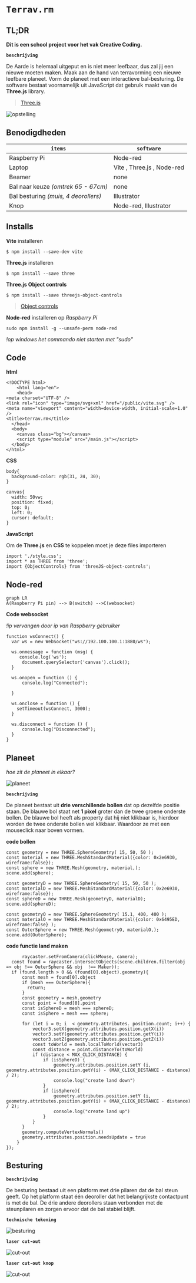# `Terrav.rm`

## TL;DR

**Dit is een school project voor het vak Creative Coding.**

**`beschrijving`**

De Aarde is helemaal uitgeput en is niet meer leefbaar, dus zal jij een nieuwe moeten maken. Maak aan de hand van terravorming een nieuwe leefbare planeet. Vorm de planeet met een interactieve bal-besturing. De software bestaat voornamelijk uit JavaScript dat gebruik maakt van de **Three.js** library.

> [Three.js](https://threejs.org/)

![opstelling](../docs/terravormOpstelling.jpg)

## Benodigdheden

| `items`                              | `software`                 |
| ------------------------------------ | -------------------------- |
| Raspberry Pi                         | Node-red                   |
| Laptop                               | Vite , Three.js , Node-red |
| Beamer                               | none                       |
| Bal naar keuze _(omtrek 65 - 67cm)_  | none                       |
| Bal besturing _(muis, 4 deorollers)_ | Illustrator                |
| Knop                                 | Node-red, Illustrator      |

## Installs

**Vite** installeren

    $ npm install --save-dev vite

**Three.js** installeren

    $ npm install --save three

**Three.js Object controls**

    $ npm install --save threejs-object-controls

> [Object controls](https://github.com/albertopiras/threeJS-object-controls)

**Node-red** installeren op _Raspberry Pi_

    sudo npm install -g --unsafe-perm node-red

_!op windows het commando niet starten met "sudo"_

## Code

**html**

    <!DOCTYPE html>
        <html lang="en">
        <head>
    <meta charset="UTF-8" />
    <link rel="icon" type="image/svg+xml" href="/public/vite.svg" />
    <meta name="viewport" content="width=device-width, initial-scale=1.0" />
    <title>terrav.rm</title>
      </head>
      <body>
        <canvas class="bg"></canvas>
        <script type="module" src="/main.js"></script>
      </body>
    </html>

**CSS**

    body{
      background-color: rgb(31, 24, 30);
    }

    canvas{
      width: 50vw;
      position: fixed;
      top: 0;
      left: 0;
      cursor: default;
    }

**JavaScript**

Om de **Three.js** en **CSS** te koppelen moet je deze files importeren

    import './style.css';
    import * as THREE from 'three';
    import {ObjectControls} from 'threeJS-object-controls';

## Node-red

```mermaid
graph LR
A(Raspberry Pi pin) --> B(switch) -->C(websocket)
```

**Code websocket**

_!ip vervangen door ip van Raspberry gebruiker_

    function wsConnect() {
      var ws = new WebSocket("ws://192.100.100.1:1880/ws");

      ws.onmessage = function (msg) {
         console.log('ws');
          document.querySelector('canvas').click();
      }

      ws.onopen = function () {
          console.log("Connected");

      }

      ws.onclose = function () {
        setTimeout(wsConnect, 3000);
      }

      ws.disconnect = function () {
          console.log("Disconnected");
      }
    }

## Planeet

_hoe zit de planeet in elkaar?_

![planeet](../docs/foto1.png)

**`beschrijving`**

De planeet bestaat uit **drie verschillende bollen** dat op dezelfde positie staan. De blauwe bol staat net **1 pixel** groter dan de twee groene onderste bollen. De blauwe bol heeft als property dat hij niet klikbaar is, hierdoor worden de twee onderste bollen wel klikbaar. Waardoor ze met een mouseclick naar boven vormen.

**code bollen**

    const geometry = new THREE.SphereGeometry( 15, 50, 50 );
    const material = new THREE.MeshStandardMaterial({color: 0x2e6930, wireframe:false});
    const sphere = new THREE.Mesh(geometry, material,);
    scene.add(sphere);

    const geometryD = new THREE.SphereGeometry( 15, 50, 50 );
    const materialD = new THREE.MeshStandardMaterial({color: 0x2e6930, wireframe:false});
    const sphereD = new THREE.Mesh(geometryD, materialD);
    scene.add(sphereD);

    const geometryO = new THREE.SphereGeometry( 15.1, 400, 400 );
    const materialO = new THREE.MeshStandardMaterial({color: 0x6495ED, wireframe:false} );
    const OuterSphere = new THREE.Mesh(geometryO, materialO,);
    scene.add(OuterSphere);

**code functie land maken**

          raycaster.setFromCamera(clickMouse, camera);
      const found = raycaster.intersectObjects(scene.children.filter(obj => obj !== OuterSphere && obj  !== Maker));
      if (found.length > 0 && (found[0].object).geometry){
          const mesh = found[0].object
          if (mesh === OuterSphere){
            return;
          }
          const geometry = mesh.geometry
          const point = found[0].point
          const isSphereD = mesh === sphereD;
          const isSphere = mesh === sphere;

          for (let i = 0; i  < geometry.attributes. position.count; i++) {
              vector3.setX(geometry.attributes.position.getX(i))
              vector3.setY(geometry.attributes.position.getY(i))
              vector3.setZ(geometry.attributes.position.getZ(i))
              const toWorld = mesh.localToWorld(vector3)
              const distance = point.distanceTo(toWorld)
              if (distance < MAX_CLICK_DISTANCE) {
                  if (isSphereD) {
                      geometry.attributes.position.setY (i, geometry.attributes.position.getY(i) - (MAX_CLICK_DISTANCE - distance) / 2);
                      console.log("create land down")
                  }
                  if (isSphere){
                      geometry.attributes.position.setY (i, geometry.attributes.position.getY(i) + (MAX_CLICK_DISTANCE - distance) / 2);
                      console.log("create land up")
                  }
              }
          }
          geometry.computeVertexNormals()
          geometry.attributes.position.needsUpdate = true
        }
    });

## Besturing

**`beschrijving`**

De besturing bestaad uit een platform met drie pilaren dat de bal steun geeft. Op het platform staat één deoroller dat het belangrijkste contactpunt is met de bal. De drie andere deorollers staan verbonden met de steunpilaren en zorgen ervoor dat de bal stabiel blijft.

**`technische tekening`**

![besturing](../docs/besturing.png)

**`laser cut-out`**

![cut-out](../docs/cutout.png)

**`laser cut-out knop`**

![cut-out](../docs/cutoutKnop.png)
